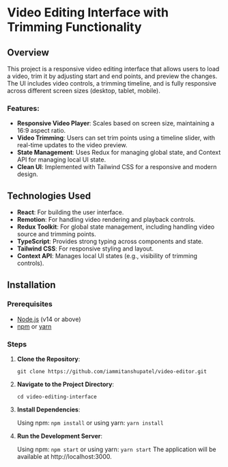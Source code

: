 # Video Editing Interface with Trimming Functionality

## Overview

This project is a responsive video editing interface that allows users to load a video, trim it by adjusting start and end points, and preview the changes. The UI includes video controls, a trimming timeline, and is fully responsive across different screen sizes (desktop, tablet, mobile).

### Features:
- **Responsive Video Player**: Scales based on screen size, maintaining a 16:9 aspect ratio.
- **Video Trimming**: Users can set trim points using a timeline slider, with real-time updates to the video preview.
- **State Management**: Uses Redux for managing global state, and Context API for managing local UI state.
- **Clean UI**: Implemented with Tailwind CSS for a responsive and modern design.
  
## Technologies Used

- **React**: For building the user interface.
- **Remotion**: For handling video rendering and playback controls.
- **Redux Toolkit**: For global state management, including handling video source and trimming points.
- **TypeScript**: Provides strong typing across components and state.
- **Tailwind CSS**: For responsive styling and layout.
- **Context API**: Manages local UI states (e.g., visibility of trimming controls).

## Installation

### Prerequisites

- [Node.js](https://nodejs.org/en/) (v14 or above)
- [npm](https://www.npmjs.com/) or [yarn](https://yarnpkg.com/)

### Steps

1. **Clone the Repository**:

   `git clone https://github.com/iammitanshupatel/video-editor.git`

2. **Navigate to the Project Directory**:

    `cd video-editing-interface`

3. **Install Dependencies**:

    Using npm:
    `npm install`
    or using yarn:
    `yarn install`

4. **Run the Development Server**:

    Using npm:
    `npm start`
    or using yarn:
    `yarn start`
    The application will be available at http://localhost:3000.
    